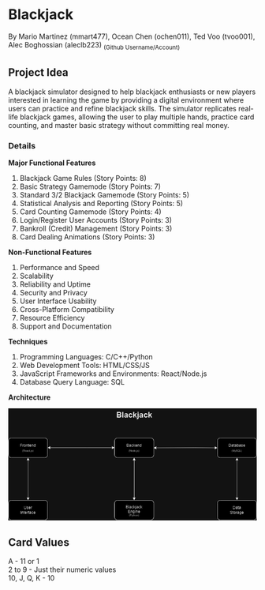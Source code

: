 # **Blackjack**

By Mario Martinez (mmart477), Ocean Chen (ochen011), Ted Voo (tvoo001), Alec Boghossian (aleclb223) 
<sub>(Github Username/Account)<sub>

## **Project Idea**
A blackjack simulator designed to help blackjack enthusiasts or new players interested in learning the game by providing a digital environment where users can practice and refine blackjack skills. The simulator replicates real-life blackjack games, allowing the user to play multiple hands, practice card counting, and master basic strategy without committing real money.

### **Details**

**Major Functional Features**
1. Blackjack Game Rules (Story Points: 8) 
2. Basic Strategy Gamemode (Story Points: 7) 
3. Standard 3/2 Blackjack Gamemode (Story Points: 5)
4. Statistical Analysis and Reporting (Story Points: 5)
5. Card Counting Gamemode (Story Points: 4)
6. Login/Register User Accounts (Story Points: 3) 
7. Bankroll (Credit) Management (Story Points: 3)
8. Card Dealing Animations (Story Points: 3)

**Non-Functional Features**
1. Performance and Speed
2. Scalability
3. Reliability and Uptime
4. Security and Privacy
5. User Interface Usability
6. Cross-Platform Compatibility
8. Resource Efficiency
9. Support and Documentation

**Techniques**
1. Programming Languages: C/C++/Python
2. Web Development Tools: HTML/CSS/JS
3. JavaScript Frameworks and Environments: React/Node.js
4. Database Query Language: SQL

**Architecture**

![Diagram](https://github.com/CS-179K/Blackjack/blob/main/Lab_files/Blackjack.drawio.png?raw=true)


## **Card Values**
A - 11 or 1  
2 to 9 - Just their numeric values  
10, J, Q, K - 10 

